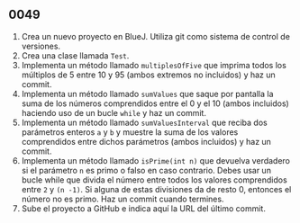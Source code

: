## 0049

1. Crea un nuevo proyecto en BlueJ. Utiliza git como sistema de control de versiones.
2. Crea una clase llamada `Test`.
3. Implementa un método llamado `multiplesOfFive` que imprima todos los múltiplos de 5 entre 10 y 95 (ambos extremos no incluidos) y haz un commit.
4. Implementa un método llamado `sumValues` que saque por pantalla la suma de los números comprendidos entre el 0 y el 10 (ambos incluidos) haciendo uso de un bucle `while` y haz un commit.
5. Implementa un método llamado `sumValuesInterval` que reciba dos parámetros enteros `a` y `b` y muestre la suma de los valores comprendidos entre dichos parámetros (ambos incluidos) y haz un commit.
6. Implementa un método llamado `isPrime(int n)` que devuelva verdadero si el parámetro `n` es primo o falso en caso contrario. Debes usar un bucle while  que divida el número entre todos los valores comprendidos entre `2` y `(n -1)`. Si alguna de estas divisiones da de resto 0, entonces el número no es primo. Haz un commit cuando termines.
7. Sube el proyecto a GitHub e indica aquí la URL del último commit.
